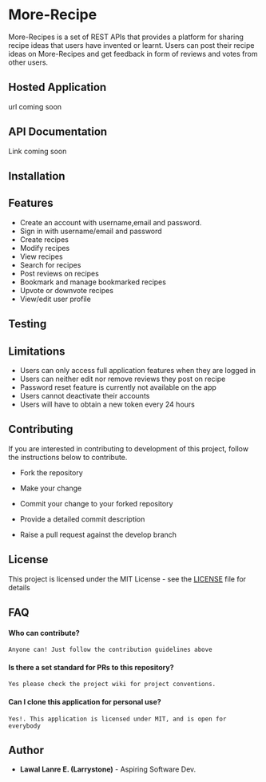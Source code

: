 # More-Recipe
More-Recipes is a set of REST APIs that provides a platform for sharing recipe ideas that users have invented or learnt.
Users can post their recipe ideas on More-Recipes and get feedback in form of reviews and votes from other users.

## Hosted Application
url coming soon

## API Documentation
<!-- Click [here]() to view our detailed API documentation --> 
Link coming soon

## Installation 

## Features
- Create an account with username,email and password.
- Sign in with username/email and password
- Create recipes
- Modify recipes
- View recipes
- Search for recipes
- Post reviews on recipes
- Bookmark and manage bookmarked recipes
- Upvote or downvote recipes
- View/edit user profile

## Testing

## Limitations
- Users can only access full application features when they are logged in
- Users can neither edit nor remove reviews they post on recipe
- Password reset feature is currently not available on the app
- Users cannot deactivate their accounts
- Users will have to obtain a new token every 24 hours

## Contributing
If you are interested in contributing to development of this project, follow the instructions below to contribute.

* Fork the repository

* Make your change

* Commit your change to your forked repository

* Provide a detailed commit description

* Raise a pull request against the develop branch

<!-- * Please see [Project wiki](https://github.com/larrystone/BC-26-More-Recipes/wiki) for project conventions -->

## License

This project is licensed under the MIT License - see the [LICENSE](LICENSE) file for details

## FAQ

#### Who can contribute?

    Anyone can! Just follow the contribution guidelines above
    
#### Is there a set standard for PRs to this repository?

    Yes please check the project wiki for project conventions.
    
#### Can I clone this application for personal use?

    Yes!. This application is licensed under MIT, and is open for
    everybody

## Author

* **Lawal Lanre E. (Larrystone)** - Aspiring Software Dev.
